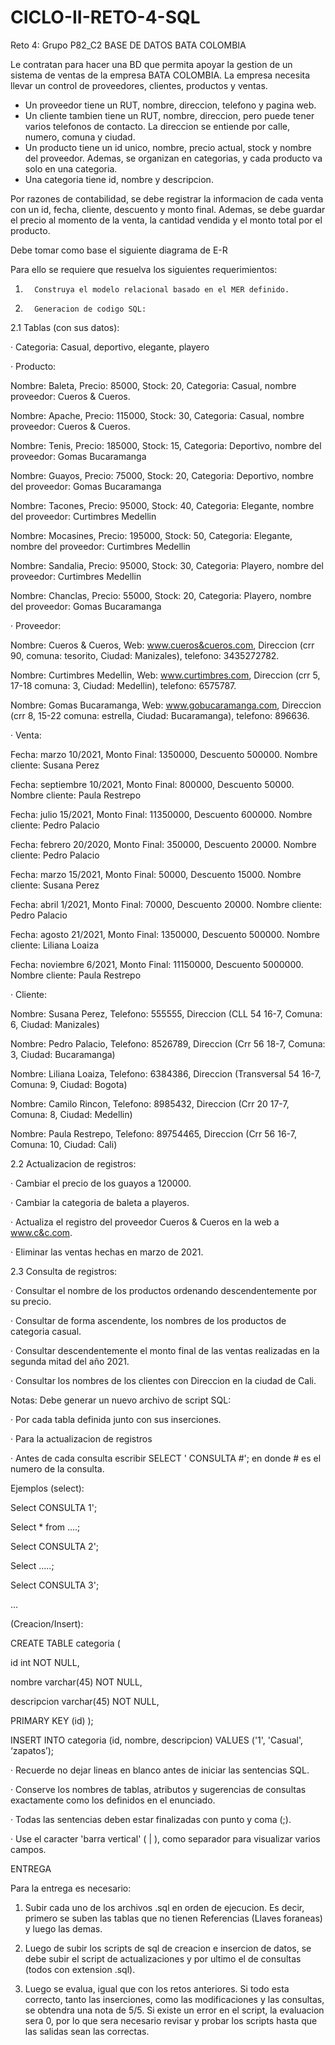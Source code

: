 # CICLO-II-RETO-4-SQL
Reto 4: Grupo P82_C2
BASE DE DATOS BATA COLOMBIA

Le contratan para hacer una BD que permita apoyar la gestion de un sistema de ventas de la empresa BATA COLOMBIA. 
La empresa necesita llevar un control de proveedores, clientes, productos y ventas.

- Un proveedor tiene un RUT, nombre, direccion, telefono y pagina web.
- Un cliente tambien tiene un RUT, nombre, direccion, pero puede tener varios telefonos de contacto. La direccion se entiende por calle, numero, comuna y ciudad.
- Un producto tiene un id unico, nombre, precio actual, stock y nombre del proveedor. Ademas, se organizan en categorias, y cada producto va solo en una categoria. 
- Una categoria tiene id, nombre y descripcion.

Por razones de contabilidad, se debe registrar la informacion de cada venta con un id, fecha, cliente, descuento y monto final.
Ademas, se debe guardar el precio al momento de la venta, la cantidad vendida y el monto total por el producto.

Debe tomar como base el siguiente diagrama de E-R

Para ello se requiere que resuelva los siguientes requerimientos:

1.       Construya el modelo relacional basado en el MER definido.

2.       Generacion de codigo SQL:

2.1   Tablas (con sus datos):

·         Categoria: Casual, deportivo, elegante, playero

·         Producto:

Nombre: Baleta, Precio: 85000, Stock: 20, Categoria: Casual, nombre proveedor: Cueros & Cueros.

Nombre: Apache, Precio: 115000, Stock: 30, Categoria: Casual, nombre proveedor: Cueros & Cueros.

Nombre: Tenis, Precio: 185000, Stock: 15, Categoria: Deportivo, nombre del proveedor: Gomas Bucaramanga

Nombre: Guayos, Precio: 75000, Stock: 20, Categoria: Deportivo, nombre del proveedor: Gomas Bucaramanga

Nombre: Tacones, Precio: 95000, Stock: 40, Categoria: Elegante, nombre del proveedor: Curtimbres Medellin

Nombre: Mocasines, Precio: 195000, Stock: 50, Categoria: Elegante, nombre del proveedor: Curtimbres Medellin

Nombre: Sandalia, Precio: 95000, Stock: 30, Categoria: Playero, nombre del proveedor: Curtimbres Medellin

Nombre: Chanclas, Precio: 55000, Stock: 20, Categoria: Playero, nombre del proveedor: Gomas Bucaramanga

·         Proveedor:

Nombre: Cueros & Cueros, Web: www.cueros&cueros.com, Direccion (crr 90, comuna: tesorito, Ciudad: Manizales), telefono: 3435272782.

Nombre: Curtimbres Medellin, Web: www.curtimbres.com, Direccion (crr 5, 17-18 comuna: 3, Ciudad: Medellin), telefono: 6575787.

Nombre: Gomas Bucaramanga, Web: www.gobucaramanga.com, Direccion (crr 8, 15-22 comuna: estrella, Ciudad: Bucaramanga), telefono: 896636.

·         Venta:

Fecha: marzo 10/2021, Monto Final: 1350000, Descuento 500000. Nombre cliente: Susana Perez

Fecha: septiembre 10/2021, Monto Final: 800000, Descuento 50000. Nombre cliente: Paula Restrepo

Fecha: julio 15/2021, Monto Final: 11350000, Descuento 600000. Nombre cliente: Pedro Palacio

Fecha: febrero 20/2020, Monto Final: 350000, Descuento 20000. Nombre cliente: Pedro Palacio

Fecha: marzo 15/2021, Monto Final: 50000, Descuento 15000. Nombre cliente: Susana Perez

Fecha: abril 1/2021, Monto Final: 70000, Descuento 20000. Nombre cliente: Pedro Palacio

Fecha: agosto 21/2021, Monto Final: 1350000, Descuento 500000. Nombre cliente: Liliana Loaiza

Fecha: noviembre 6/2021, Monto Final: 11150000, Descuento 5000000. Nombre cliente: Paula Restrepo

·         Cliente:

Nombre: Susana Perez, Telefono: 555555, Direccion (CLL 54 16-7, Comuna: 6, Ciudad: Manizales)

Nombre: Pedro Palacio, Telefono: 8526789, Direccion (Crr 56 18-7, Comuna: 3, Ciudad: Bucaramanga)

Nombre: Liliana Loaiza, Telefono: 6384386, Direccion (Transversal 54 16-7, Comuna: 9, Ciudad: Bogota)

Nombre: Camilo Rincon, Telefono: 8985432, Direccion (Crr 20 17-7, Comuna: 8, Ciudad: Medellin)

Nombre: Paula Restrepo, Telefono: 89754465, Direccion (Crr 56 16-7, Comuna: 10, Ciudad: Cali)

2.2   Actualizacion de registros:

·         Cambiar el precio de los guayos a 120000.

·         Cambiar la categoria de baleta a playeros.

·         Actualiza el registro del proveedor Cueros & Cueros en la web a www.c&c.com.

·         Eliminar las ventas hechas en marzo de 2021.

2.3   Consulta de registros:

·         Consultar el nombre de los productos ordenando descendentemente por su precio.

·         Consultar de forma ascendente, los nombres de los productos de categoria casual.

·         Consultar descendentemente el monto final de las ventas realizadas en la segunda mitad del año 2021.

·         Consultar los nombres de los clientes con Direccion en la ciudad de Cali.

Notas: Debe generar un nuevo archivo de script SQL:

·         Por cada tabla definida junto con sus inserciones.

·         Para la actualizacion de registros

·         Antes de cada consulta escribir SELECT ' CONSULTA #';  en donde # es el numero de la consulta.

Ejemplos (select):

Select CONSULTA 1';

Select * from ....;

Select CONSULTA 2';

Select .....;

Select CONSULTA 3';

…

(Creacion/Insert):

CREATE TABLE categoria (

id int NOT NULL,

nombre varchar(45) NOT NULL,

descripcion varchar(45) NOT NULL,

PRIMARY KEY (id) );

INSERT INTO categoria (id, nombre, descripcion) VALUES ('1', 'Casual', ‘zapatos’);

·         Recuerde no dejar lineas en blanco antes de iniciar las sentencias SQL.

·         Conserve los nombres de tablas, atributos y sugerencias de consultas exactamente como los definidos en el enunciado.

·         Todas las sentencias deben estar finalizadas con punto y coma (;).

·         Use el caracter 'barra vertical' ( | ), como separador para visualizar varios campos.

ENTREGA

Para la entrega es necesario:

1. Subir cada uno de los archivos .sql en orden de ejecucion. Es decir, primero se suben las tablas que no tienen Referencias (Llaves foraneas) y luego las demas.

2. Luego de subir los scripts de sql de creacion e insercion de datos, se debe subir el script de actualizaciones y por ultimo el de consultas (todos con extension .sql).

3. Luego se evalua, igual que con los retos anteriores. Si todo esta correcto, tanto las inserciones, como las modificaciones y las consultas, se obtendra una nota de 5/5. Si existe un error en el script, la evaluacion sera 0, por lo que sera necesario revisar y probar los scripts hasta que las salidas sean las correctas.


